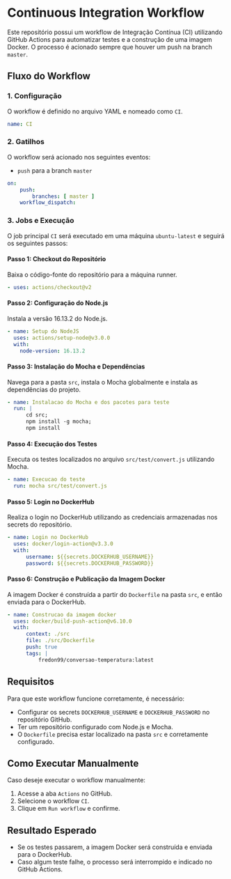 # Continuous Integration Workflow

Este repositório possui um workflow de Integração Contínua (CI) utilizando GitHub Actions para automatizar testes e a construção de uma imagem Docker. O processo é acionado sempre que houver um push na branch `master`.

## Fluxo do Workflow

### 1. Configuração
O workflow é definido no arquivo YAML e nomeado como `CI`.

```yaml
name: CI
```

### 2. Gatilhos
O workflow será acionado nos seguintes eventos:
- `push` para a branch `master`

```yaml
on: 
    push:
        branches: [ master ]
    workflow_dispatch:
```

### 3. Jobs e Execução
O job principal `CI` será executado em uma máquina `ubuntu-latest` e seguirá os seguintes passos:

#### Passo 1: Checkout do Repositório
Baixa o código-fonte do repositório para a máquina runner.
```yaml
- uses: actions/checkout@v2
```

#### Passo 2: Configuração do Node.js
Instala a versão 16.13.2 do Node.js.
```yaml
- name: Setup do NodeJS
  uses: actions/setup-node@v3.0.0
  with:
    node-version: 16.13.2
```

#### Passo 3: Instalação do Mocha e Dependências
Navega para a pasta `src`, instala o Mocha globalmente e instala as dependências do projeto.
```yaml
- name: Instalacao do Mocha e dos pacotes para teste
  run: |
      cd src;
      npm install -g mocha;
      npm install
```

#### Passo 4: Execução dos Testes
Executa os testes localizados no arquivo `src/test/convert.js` utilizando Mocha.
```yaml
- name: Execucao do teste
  run: mocha src/test/convert.js
```

#### Passo 5: Login no DockerHub
Realiza o login no DockerHub utilizando as credenciais armazenadas nos secrets do repositório.
```yaml
- name: Login no DockerHub
  uses: docker/login-action@v3.3.0
  with:
      username: ${{secrets.DOCKERHUB_USERNAME}}
      password: ${{secrets.DOCKERHUB_PASSWORD}}
```

#### Passo 6: Construção e Publicação da Imagem Docker
A imagem Docker é construída a partir do `Dockerfile` na pasta `src`, e então enviada para o DockerHub.
```yaml
- name: Construcao da imagem docker
  uses: docker/build-push-action@v6.10.0
  with:
      context: ./src
      file: ./src/Dockerfile
      push: true
      tags: |
          fredon99/conversao-temperatura:latest
```

## Requisitos
Para que este workflow funcione corretamente, é necessário:
- Configurar os secrets `DOCKERHUB_USERNAME` e `DOCKERHUB_PASSWORD` no repositório GitHub.
- Ter um repositório configurado com Node.js e Mocha.
- O `Dockerfile` precisa estar localizado na pasta `src` e corretamente configurado.

## Como Executar Manualmente
Caso deseje executar o workflow manualmente:
1. Acesse a aba `Actions` no GitHub.
2. Selecione o workflow `CI`.
3. Clique em `Run workflow` e confirme.

## Resultado Esperado
- Se os testes passarem, a imagem Docker será construída e enviada para o DockerHub.
- Caso algum teste falhe, o processo será interrompido e indicado no GitHub Actions.
